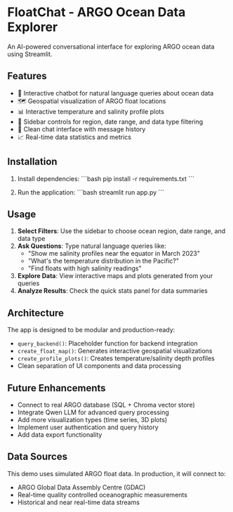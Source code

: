 # FloatChat - ARGO Ocean Data Explorer

An AI-powered conversational interface for exploring ARGO ocean data using Streamlit.

## Features

- 🌊 Interactive chatbot for natural language queries about ocean data
- 🗺️ Geospatial visualization of ARGO float locations
- 📊 Interactive temperature and salinity profile plots
- 🔧 Sidebar controls for region, date range, and data type filtering
- 💬 Clean chat interface with message history
- 📈 Real-time data statistics and metrics

## Installation

1. Install dependencies:
\`\`\`bash
pip install -r requirements.txt
\`\`\`

2. Run the application:
\`\`\`bash
streamlit run app.py
\`\`\`

## Usage

1. **Select Filters**: Use the sidebar to choose ocean region, date range, and data type
2. **Ask Questions**: Type natural language queries like:
   - "Show me salinity profiles near the equator in March 2023"
   - "What's the temperature distribution in the Pacific?"
   - "Find floats with high salinity readings"
3. **Explore Data**: View interactive maps and plots generated from your queries
4. **Analyze Results**: Check the quick stats panel for data summaries

## Architecture

The app is designed to be modular and production-ready:

- `query_backend()`: Placeholder function for backend integration
- `create_float_map()`: Generates interactive geospatial visualizations
- `create_profile_plots()`: Creates temperature/salinity depth profiles
- Clean separation of UI components and data processing

## Future Enhancements

- Connect to real ARGO database (SQL + Chroma vector store)
- Integrate Qwen LLM for advanced query processing
- Add more visualization types (time series, 3D plots)
- Implement user authentication and query history
- Add data export functionality

## Data Sources

This demo uses simulated ARGO float data. In production, it will connect to:
- ARGO Global Data Assembly Centre (GDAC)
- Real-time quality controlled oceanographic measurements
- Historical and near real-time data streams
